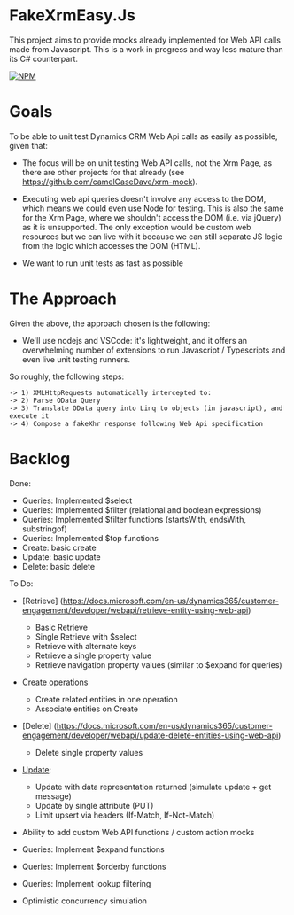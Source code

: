 ﻿# FakeXrmEasy.Js

This project aims to provide mocks already implemented for Web API calls made from Javascript. This is a work in progress and way less mature than its C# counterpart.

[![NPM](https://img.shields.io/npm/v/fakexrmeasy.svg)](https://www.npmjs.com/package/fakexrmeasy)


# Goals

To be able to unit test Dynamics CRM Web Api calls as easily as possible, given that:

- The focus will be on unit testing Web API calls, not the Xrm Page, as there are other projects for that already (see https://github.com/camelCaseDave/xrm-mock).

- Executing web api queries doesn't involve any access to the DOM, which means we could even use Node for testing. 
  This is also the same for the Xrm Page, where we shouldn't access the DOM (i.e. via jQuery) as it is unsupported.
  The only exception would be custom web resources but we can live with it because we can still separate JS logic
  from the logic which accesses the DOM (HTML). 
- We want to run unit tests as fast as possible
 


# The Approach

Given the above, the approach chosen is the following:

- We'll use nodejs and VSCode: it's lightweight, and it offers an overwhelming number of extensions to run Javascript / Typescripts and even live unit testing runners.


So roughly, the following steps:

    -> 1) XMLHttpRequests automatically intercepted to:
    -> 2) Parse OData Query 
    -> 3) Translate OData query into Linq to objects (in javascript), and execute it 
    -> 4) Compose a fakeXhr response following Web Api specification

# Backlog

Done:
- Queries: Implemented $select
- Queries: Implemented $filter (relational and boolean expressions)
- Queries: Implemented $filter functions (startsWith, endsWith, substringof)
- Queries: Implemented $top functions
- Create: basic create
- Update: basic update
- Delete: basic delete

To Do:
- [Retrieve] (https://docs.microsoft.com/en-us/dynamics365/customer-engagement/developer/webapi/retrieve-entity-using-web-api)

     * Basic Retrieve
     * Single Retrieve with $select
     * Retrieve with alternate keys
     * Retrieve a single property value
     * Retrieve navigation property values (similar to $expand for queries)

- [Create operations](https://msdn.microsoft.com/en-us/library/gg328090.aspx)
     * Create related entities in one operation
     * Associate entities on Create

- [Delete] (https://docs.microsoft.com/en-us/dynamics365/customer-engagement/developer/webapi/update-delete-entities-using-web-api)

     * Delete single property values

- [Update](https://docs.microsoft.com/en-us/dynamics365/customer-engagement/developer/webapi/update-delete-entities-using-web-api):

     * Update with data representation returned (simulate update + get message)
     * Update by single attribute (PUT)
     * Limit upsert via headers (If-Match, If-Not-Match)
     
- Ability to add custom Web API functions / custom action mocks
- Queries: Implement $expand functions
- Queries: Implement $orderby functions 
- Queries: Implement lookup filtering
- Optimistic concurrency simulation



    

